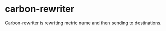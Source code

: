 carbon-rewriter
===============

Carbon-rewriter is rewriting metric name and then sending to destinations. 

